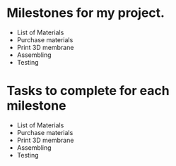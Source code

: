 # Milestones for my project.
- List of Materials
- Purchase materials
- Print 3D membrane 
- Assembling
- Testing
# Tasks to complete for each milestone
- List of Materials
- Purchase materials
- Print 3D membrane 
- Assembling
- Testing
